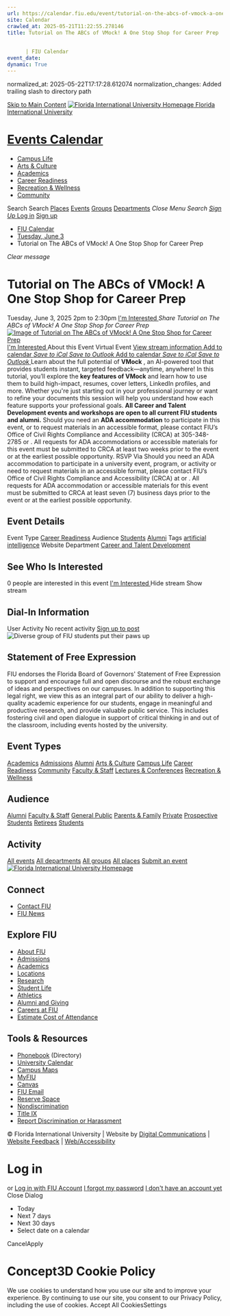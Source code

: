 ```yaml
---
url: https://calendar.fiu.edu/event/tutorial-on-the-abcs-of-vmock-a-one-stop-shop-for-career-prep/
site: Calendar
crawled_at: 2025-05-21T11:22:55.278146
title: Tutorial on The ABCs of VMock! A One Stop Shop for Career Prep
    
    
      | FIU Calendar
event_date: 
dynamic: True
---
```

normalized_at: 2025-05-22T17:17:28.612074
normalization_changes: Added trailing slash to directory path

[Skip to Main Content](https://calendar.fiu.edu/event/tutorial-on-the-abcs-of-vmock-a-one-stop-shop-for-career-prep#main-content)
[![Florida International University Homepage](https://digicdn.fiu.edu/core/_assets/images/logo-top.png) Florida International University](https://www.fiu.edu)
# [Events Calendar ](https://calendar.fiu.edu/)
  * [Campus Life](https://calendar.fiu.edu/calendar?event_types%5B%5D=127595)
  * [Arts & Culture](https://calendar.fiu.edu/calendar?event_types%5B%5D=127590)
  * [Academics](https://calendar.fiu.edu/calendar?event_types%5B%5D=127582)
  * [Career Readiness](https://calendar.fiu.edu/calendar?event_types%5B%5D=127584)
  * [Recreation & Wellness](https://calendar.fiu.edu/calendar?event_types%5B%5D=127603)
  * [Community](https://calendar.fiu.edu/calendar?event_types%5B%5D=127601)


Search Search
[Places](https://calendar.fiu.edu/search/places) [Events](https://calendar.fiu.edu/calendar) [Groups](https://calendar.fiu.edu/search/groups) [Departments](https://calendar.fiu.edu/search/departments)
_Close Menu_
_Search_ [ _Sign Up_ ](https://calendar.fiu.edu/signup)
[Log in](https://calendar.fiu.edu/auth/shib_login?previous_url=https%3A%2F%2Fcalendar.fiu.edu%2Fevent%2Ftutorial-on-the-abcs-of-vmock-a-one-stop-shop-for-career-prep) [Sign up](https://calendar.fiu.edu/signup)
  * [FIU Calendar](https://calendar.fiu.edu/)
  * [Tuesday, June 3](https://calendar.fiu.edu/calendar/day/2025/6/3)
  * Tutorial on The ABCs of VMock! A One Stop Shop for Career Prep


_Clear message_
# Tutorial on The ABCs of VMock! A One Stop Shop for Career Prep
Tuesday, June 3, 2025 2pm to 2:30pm 
[ I'm Interested ](https://calendar.fiu.edu/event/49674754127475/confirm?return=https%3A%2F%2Fcalendar.fiu.edu%2Fevent%2Ftutorial-on-the-abcs-of-vmock-a-one-stop-shop-for-career-prep)
_Share Tutorial on The ABCs of VMock! A One Stop Shop for Career Prep_
[ ![Image of Tutorial on The ABCs of VMock! A One Stop Shop for Career Prep](https://localist-images.azureedge.net/photos/49674956004942/card/abd37a22202677d345442702d70eed7956d30343.jpg) ](https://calendar.fiu.edu/photo/49674956004942)
[ I'm Interested ](https://calendar.fiu.edu/event/49674754127475/confirm?return=https%3A%2F%2Fcalendar.fiu.edu%2Fevent%2Ftutorial-on-the-abcs-of-vmock-a-one-stop-shop-for-career-prep)
About this Event
Virtual Event [View stream information ](https://calendar.fiu.edu/event/tutorial-on-the-abcs-of-vmock-a-one-stop-shop-for-career-prep#about_stream)
[Add to calendar ](https://calendar.fiu.edu/event/tutorial-on-the-abcs-of-vmock-a-one-stop-shop-for-career-prep)
[ _Save to iCal_ ](https://calendar.fiu.edu/event/tutorial-on-the-abcs-of-vmock-a-one-stop-shop-for-career-prep.ics "Save to iCal") [ _Save to Outlook_ ](https://calendar.fiu.edu/event/tutorial-on-the-abcs-of-vmock-a-one-stop-shop-for-career-prep.ics "Save to Outlook")
[Add to calendar ](https://calendar.fiu.edu/event/tutorial-on-the-abcs-of-vmock-a-one-stop-shop-for-career-prep)
[ _Save to iCal_ ](https://calendar.fiu.edu/event/tutorial-on-the-abcs-of-vmock-a-one-stop-shop-for-career-prep.ics "Save to iCal") [ _Save to Outlook_ ](https://calendar.fiu.edu/event/tutorial-on-the-abcs-of-vmock-a-one-stop-shop-for-career-prep.ics "Save to Outlook")
Learn about the full potential of **VMock** , an AI-powered tool that provides students instant, targeted feedback—anytime, anywhere!
In this tutorial, you’ll explore the **key features of VMock** and learn how to use them to build high-impact, resumes, cover letters, LinkedIn profiles, and more. Whether you're just starting out in your professional journey or want to refine your documents this session will help you understand how each feature supports your professional goals.
**All Career and Talent Development events and workshops are open to all current FIU students and alumni.**
Should you need an **ADA accommodation** to participate in this event, or to request materials in an accessible format, please contact FIU’s Office of Civil Rights Compliance and Accessibility (CRCA) at 305-348-2785 or . All requests for ADA accommodations or accessible materials for this event must be submitted to CRCA at least two weeks prior to the event or at the earliest possible opportunity.
RSVP Via 
Should you need an ADA accommodation to participate in a university event, program, or activity or need to request materials in an accessible format, please contact FIU’s Office of Civil Rights Compliance and Accessibility (CRCA) at or . All requests for ADA accommodation or accessible materials for this event must be submitted to CRCA at least seven (7) business days prior to the event or at the earliest possible opportunity. 
## Event Details
Event Type
[Career Readiness](https://calendar.fiu.edu/search/events?event_types%5B%5D=127584)
Audience
[Students](https://calendar.fiu.edu/search/events?event_types%5B%5D=121719) [Alumni](https://calendar.fiu.edu/search/events?event_types%5B%5D=121721)
Tags
[artificial intelligence](https://calendar.fiu.edu/search/events?event_types%5B%5D=95096)
Website
Department
[Career and Talent Development](https://calendar.fiu.edu/department/career_and_talent_development)
##  See Who Is Interested 
0 people  are interested in this event
[ I'm Interested ](https://calendar.fiu.edu/event/49674754127475/confirm?return=https%3A%2F%2Fcalendar.fiu.edu%2Fevent%2Ftutorial-on-the-abcs-of-vmock-a-one-stop-shop-for-career-prep)
Hide stream Show stream
## Dial-In Information
User Activity
No recent activity
[Sign up to post](https://calendar.fiu.edu/auth/shib_login?previous_url=https%3A%2F%2Fcalendar.fiu.edu%2Fevent%2Ftutorial-on-the-abcs-of-vmock-a-one-stop-shop-for-career-prep)
![Diverse group of FIU students put their paws up](https://www.fiu.edu/_assets/images/thumbnail-students-paw.jpg)
## Statement of Free Expression
FIU endorses the Florida Board of Governors' Statement of Free Expression to support and encourage full and open discourse and the robust exchange of ideas and perspectives on our campuses. In addition to supporting this legal right, we view this as an integral part of our ability to deliver a high-quality academic experience for our students, engage in meaningful and productive research, and provide valuable public service. This includes fostering civil and open dialogue in support of critical thinking in and out of the classroom, including events hosted by the university.
## Event Types
[Academics](https://calendar.fiu.edu/calendar?event_types%5B%5D=127582)
[Admissions](https://calendar.fiu.edu/calendar?event_types%5B%5D=127583)
[Alumni](https://calendar.fiu.edu/calendar?event_types%5B%5D=127589)
[Arts & Culture](https://calendar.fiu.edu/calendar?event_types%5B%5D=127590)
[Campus Life](https://calendar.fiu.edu/calendar?event_types%5B%5D=127595)
[Career Readiness](https://calendar.fiu.edu/calendar?event_types%5B%5D=127584)
[Community](https://calendar.fiu.edu/calendar?event_types%5B%5D=127601)
[Faculty & Staff](https://calendar.fiu.edu/calendar?event_types%5B%5D=127602)
[Lectures & Conferences](https://calendar.fiu.edu/calendar?event_types%5B%5D=127587)
[Recreation & Wellness](https://calendar.fiu.edu/calendar?event_types%5B%5D=127603)
## Audience
[Alumni](https://calendar.fiu.edu/calendar?event_types%5B%5D=121721)
[Faculty & Staff](https://calendar.fiu.edu/calendar?event_types%5B%5D=121720)
[General Public](https://calendar.fiu.edu/calendar?event_types%5B%5D=121722)
[Parents & Family](https://calendar.fiu.edu/calendar?event_types%5B%5D=36918157286658)
[Private](https://calendar.fiu.edu/calendar?event_types%5B%5D=129753)
[Prospective Students](https://calendar.fiu.edu/calendar?event_types%5B%5D=121723)
[Retirees](https://calendar.fiu.edu/calendar?event_types%5B%5D=37290279036119)
[Students](https://calendar.fiu.edu/calendar?event_types%5B%5D=121719)
## Activity
[All events](https://calendar.fiu.edu/search?what=events)
[All departments](https://calendar.fiu.edu/search/departments)
[All groups](https://calendar.fiu.edu/search?what=groups)
[All places](https://calendar.fiu.edu/search?what=places)
[Submit an event](https://calendar.fiu.edu/admin/events/new/basic-information)
[ ![Florida International University Homepage](https://digicdn.fiu.edu/core/_assets/images/footer-logo.svg) ](https://www.fiu.edu/)
## Connect
  * [Contact FIU](https://www.fiu.edu/about/contact-us/index.html)
  * [FIU News](https://news.fiu.edu/)


## Explore FIU
  * [About FIU](https://www.fiu.edu/about/index.html)
  * [Admissions](https://www.fiu.edu/admissions/index.html)
  * [Academics](https://www.fiu.edu/academics/index.html)
  * [Locations](https://www.fiu.edu/locations/index.html)
  * [Research](https://www.fiu.edu/research/index.html)
  * [Student Life](https://www.fiu.edu/student-life/index.html)
  * [Athletics](https://www.fiu.edu/athletics/index.html)
  * [Alumni and Giving](https://www.fiu.edu/alumni-and-giving/index.html)
  * [Careers at FIU](https://hr.fiu.edu/careers/)
  * [Estimate Cost of Attendance](https://onestop.fiu.edu/finances/estimate-your-costs/)


## Tools & Resources
  * [Phonebook](https://phonebook.fiu.edu) (Directory)
  * [University Calendar](https://calendar.fiu.edu/)
  * [Campus Maps](https://campusmaps.fiu.edu/)
  * [MyFIU](https://my.fiu.edu/)
  * [Canvas](https://canvas.fiu.edu)
  * [FIU Email](http://mail.fiu.edu/)
  * [Reserve Space](https://reservespace.fiu.edu/make-reservation/)
  * [Nondiscrimination](https://ace.fiu.edu/civil-rights-and-accessibility/harassment-and-discrimination/)
  * [Title IX](https://ace.fiu.edu/title-ix/)
  * [Report Discrimination or Harassment](https://report.fiu.edu/)


© Florida International University  | Website by [Digital Communications](https://stratcomm.fiu.edu/digital-print/websites/) | [Website Feedback](https://webforms.fiu.edu/view.php?id=370774&element_5=https://calendar.fiu.edu/https://calendar.fiu.edu/) | [Web/Accessibility](https://accessibility.fiu.edu/)
# Log in
or
[Log in with FIU Account](https://calendar.fiu.edu/auth/shib_login?previous_url=https%3A%2F%2Fcalendar.fiu.edu%2Fevent%2Ftutorial-on-the-abcs-of-vmock-a-one-stop-shop-for-career-prep)
[I forgot my password](https://calendar.fiu.edu/auth/forgot) [I don't have an account yet](https://calendar.fiu.edu/signup)
Close Dialog
  * Today
  * Next 7 days
  * Next 30 days
  * Select date on a calendar


CancelApply
# Concept3D Cookie Policy
We use cookies to understand how you use our site and to improve your experience. By continuing to use our site, you consent to our Privacy Policy, including the use of cookies. 
Accept All CookiesSettings
